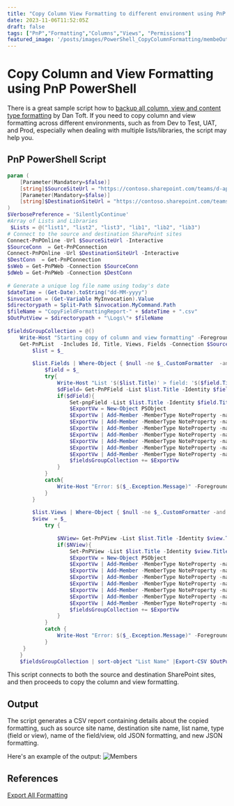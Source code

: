 ```yaml
---
title: "Copy Column View Formatting to different environment using PnP PowerShell"
date: 2023-11-06T11:52:05Z
draft: false
tags: ["PnP","Formatting","Columns","Views", "Permissions"]
featured_image: '/posts/images/PowerShell_CopyColumnFormatting/membeOutput_ColF.PNG'
---
```


# Copy Column and View Formatting using PnP PowerShell

There is a great sample script how to [backup all column, view and content type formatting](https://github.com/pnp/script-samples/tree/main/scripts/spo-export-all-customformatting) by Dan Toft. If you need to copy column and view formatting across different environments, such as from Dev to Test, UAT, and Prod, especially when dealing with multiple lists/libraries, the script may help you.

## PnP PowerShell Script

```PowerShell
param (
    [Parameter(Mandatory=$false)]
    [string]$SourceSiteUrl = "https://contoso.sharepoint.com/teams/d-app-test",
    [Parameter(Mandatory=$false)]
    [string]$DestinationSiteUrl = "https://contoso.sharepoint.com/teams/t-app-test"
)
$VerbosePreference = 'SilentlyContinue'
#Array of Lists and Libraries
 $Lists = @("list1", "list2", "list3", "lib1", "lib2", "lib3")
# Connect to the source and destination SharePoint sites
Connect-PnPOnline -Url $SourceSiteUrl -Interactive
$SourceConn  = Get-PnPConnection
Connect-PnPOnline -Url $DestinationSiteUrl -Interactive
$DestConn  = Get-PnPConnection
$sWeb = Get-PnPWeb -Connection $SourceConn
$dWeb = Get-PnPWeb -Connection $DestConn
 
# Generate a unique log file name using today's date
$dateTime = (Get-Date).toString("dd-MM-yyyy")
$invocation = (Get-Variable MyInvocation).Value
$directorypath = Split-Path $invocation.MyCommand.Path
$fileName = "CopyFieldFormattingReport-" + $dateTime + ".csv"
$OutPutView = $directorypath + "\Logs\"+ $fileName
 
$fieldsGroupCollection = @()
    Write-Host "Starting copy of column and view formatting" -ForegroundColor Yellow;
    Get-PnPList  -Includes Id, Title, Views, Fields -Connection $SourceConn | Where-Object { -not $_.Hidden -and $Lists -contains $_.Title } | ForEach-Object{
        $list = $_
   
        $list.Fields | Where-Object { $null -ne $_.CustomFormatter  -and $_.CustomFormatter -ne "" }| ForEach-Object {
            $field = $_
            try{
                Write-Host "List '$($list.Title)' > field: '$($field.Title)'";
                $dField= Get-PnPField -List $list.Title -Identity $field.Title -Connection $DestConn -ErrorAction Ignore
                if($dField){
                    Set-pnpField -List $list.Title -Identity $field.Title -Connection $DestConn -Values @{CustomFormatter= $field.CustomFormatter}                    
                    $ExportVw = New-Object PSObject
                    $ExportVw | Add-Member -MemberType NoteProperty -name "Source Site Name" -value $sWeb.Title
                    $ExportVw | Add-Member -MemberType NoteProperty -name "Desctination Site Name" -value $dWeb.Title
                    $ExportVw | Add-Member -MemberType NoteProperty -name "List Name" -value $list.Title
                    $ExportVw | Add-Member -MemberType NoteProperty -name "Type" -value "Field"
                    $ExportVw | Add-Member -MemberType NoteProperty -name "Name" -value $field.Title
                    $ExportVw | Add-Member -MemberType NoteProperty -name "Old Json" -value $dField.CustomFormatter
                    $ExportVw | Add-Member -MemberType NoteProperty -name "New Json" -value $field.CustomFormatter
                    $fieldsGroupCollection += $ExportVw
                }
            }
            catch{
                Write-Host "Error: $($_.Exception.Message)" -ForegroundColor Red;
            }
        }
       
        $list.Views | Where-Object { $null -ne $_.CustomFormatter -and $_.CustomFormatter -ne "" }| ForEach-Object {
        $view  = $_
            try {
      
                $NView= Get-PnPView -List $list.Title -Identity $view.Title -Connection $DestConn -ErrorAction Ignore
                if($NView){
                    Set-PnPView -List $list.Title -Identity $view.Title -Connection $DestConn -Values @{CustomFormatter= $view.CustomFormatter} | out-null
                    $ExportVw = New-Object PSObject
                    $ExportVw | Add-Member -MemberType NoteProperty -name "Source Site Name" -value $sWeb.Title
                    $ExportVw | Add-Member -MemberType NoteProperty -name "Desctination Site Name" -value $dWeb.Title
                    $ExportVw | Add-Member -MemberType NoteProperty -name "List Name" -value $list.Title
                    $ExportVw | Add-Member -MemberType NoteProperty -name "Type" -value "View"
                    $ExportVw | Add-Member -MemberType NoteProperty -name "Name" -value $view.Title
                    $ExportVw | Add-Member -MemberType NoteProperty -name "Old Json" -value $NView.CustomFormatter
                    $ExportVw | Add-Member -MemberType NoteProperty -name "New Json" -value $view.CustomFormatter
                    $fieldsGroupCollection += $ExportVw
                }            
            }
            catch {
                Write-Host "Error: $($_.Exception.Message)" -ForegroundColor Red;
            }
     }
    }
    $fieldsGroupCollection | sort-object "List Name" |Export-CSV $OutPutView -Force -NoTypeInformation
```

This script connects to both the source and destination SharePoint sites, and then proceeds to copy the column and view formatting.

## Output

The script generates a CSV report containing details about the copied formatting, such as source site name, destination site name, list name, type (field or view), name of the field/view, old JSON formatting, and new JSON formatting.

Here's an example of the output:
![Members](../images/PowerShell_CopyColumnFormatting/membeOutput_ColF.PNG)

## References

[Export All Formatting](https://github.com/pnp/script-samples/tree/main/scripts/spo-export-all-customformatting)